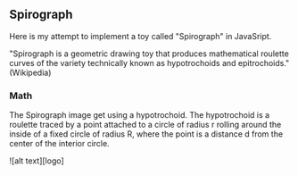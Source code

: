 ## Spirograph

Here is my attempt to implement a toy called "Spirograph" in JavaSript.

"Spirograph is a geometric drawing toy that produces mathematical roulette curves of the variety technically known as hypotrochoids and epitrochoids."(Wikipedia)

### Math

The Spirograph image get using a hypotrochoid. The hypotrochoid is a roulette traced by a point attached to a circle of radius r rolling around the inside of a fixed circle of radius R, where the point is a distance d from the center of the interior circle. 


![alt text][logo]
